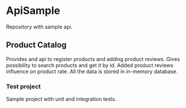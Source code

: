 # ApiSample

Repository with sample api.

## Product Catalog

Provides and api to register products and adding product reviews. Gives possibility to search products and get it by id. Added product reviews influence on product rate. All the data is stored in in-memory database.

### Test project

Sample project with unit and integration tests.